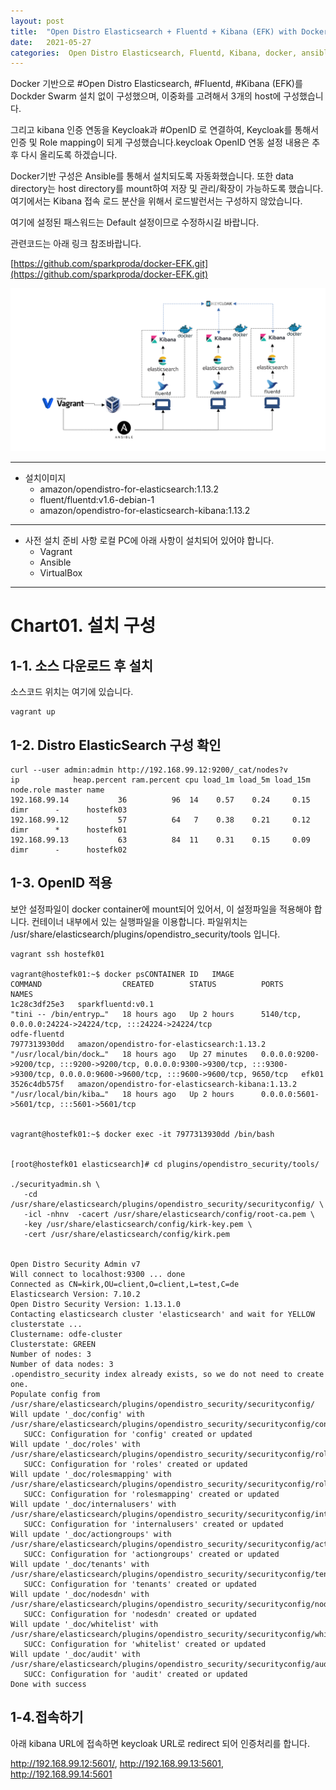 ```yaml
---
layout: post
title:  "Open Distro Elasticsearch + Fluentd + Kibana (EFK) with Docker CONSISTING OF MULTIPLE HOSTS"
date:   2021-05-27
categories:  Open Distro Elasticsearch, Fluentd, Kibana, docker, ansible
---
```

Docker 기반으로 #Open Distro Elasticsearch, #Fluentd, #Kibana (EFK)를 Dockder Swarm 설치 없이 구성했으며, 이중화를 고려해서 3개의 host에 구성했습니다.

그리고 kibana 인증 연동을 Keycloak과 #OpenID 로 연결하여, Keycloak를 통해서 인증 및 Role mapping이 되게 구성했습니다.keycloak OpenID 연동 설정 내용은 추후 다시 올리도록 하겠습니다.

Docker기반 구성은 Ansible를 통해서 설치되도록 자동화했습니다. 또한 data directory는 host directory를 mount하여 저장 및 관리/확장이 가능하도록 했습니다. 여기에서는 Kibana 접속 로드 분산을 위해서 로드발런서는 구성하지 않았습니다.

여기에 설정된 패스워드는 Default 설정이므로 수정하시길 바랍니다.

관련코드는 아래 링크 참조바랍니다.

[https://github.com/sparkproda/docker-EFK.git](https://github.com/sparkproda/docker-EFK.git)


![EFK](/assets/distroElasticsearch.png)

---
- 설치이미지
    - amazon/opendistro-for-elasticsearch:1.13.2
    - fluent/fluentd:v1.6-debian-1
    - amazon/opendistro-for-elasticsearch-kibana:1.13.2
---

- 사전 설치 준비 사항
  로컬 PC에 아래 사항이 설치되어 있어야 합니다.
  - Vagrant
  - Ansible
  - VirtualBox
---

# Chart01. 설치 구성

## 1-1. 소스 다운로드 후 설치

소스코드 위치는 여기에 있습니다.



~~~
vagrant up
~~~

## 1-2. Distro ElasticSearch 구성 확인

~~~
curl --user admin:admin http://192.168.99.12:9200/_cat/nodes?v
ip            heap.percent ram.percent cpu load_1m load_5m load_15m node.role master name
192.168.99.14           36          96  14    0.57    0.24     0.15 dimr      -      hostefk03
192.168.99.12           57          64   7    0.38    0.21     0.12 dimr      *      hostefk01
192.168.99.13           63          84  11    0.31    0.15     0.09 dimr      -      hostefk02
~~~

## 1-3. OpenID 적용

보안 설정파일이 docker container에 mount되어 있어서, 이 설정파일을 적용해야 합니다.
컨테이너 내부에서 있는 실행파일을 이용합니다. 파일위치는 /usr/share/elasticsearch/plugins/opendistro_security/tools
입니다.

~~~
vagrant ssh hostefk01

vagrant@hostefk01:~$ docker psCONTAINER ID   IMAGE                                               COMMAND                  CREATED        STATUS          PORTS                                                                                                                                       NAMES
1c28c3df25e3   sparkfluentd:v0.1                                   "tini -- /bin/entryp…"   18 hours ago   Up 2 hours      5140/tcp, 0.0.0.0:24224->24224/tcp, :::24224->24224/tcp                                                                                     odfe-fluentd
7977313930dd   amazon/opendistro-for-elasticsearch:1.13.2          "/usr/local/bin/dock…"   18 hours ago   Up 27 minutes   0.0.0.0:9200->9200/tcp, :::9200->9200/tcp, 0.0.0.0:9300->9300/tcp, :::9300->9300/tcp, 0.0.0.0:9600->9600/tcp, :::9600->9600/tcp, 9650/tcp   efk01
3526c4db575f   amazon/opendistro-for-elasticsearch-kibana:1.13.2   "/usr/local/bin/kiba…"   18 hours ago   Up 2 hours      0.0.0.0:5601->5601/tcp, :::5601->5601/tcp


vagrant@hostefk01:~$ docker exec -it 7977313930dd /bin/bash


[root@hostefk01 elasticsearch]# cd plugins/opendistro_security/tools/

./securityadmin.sh \
   -cd /usr/share/elasticsearch/plugins/opendistro_security/securityconfig/ \
   -icl -nhnv  -cacert /usr/share/elasticsearch/config/root-ca.pem \
   -key /usr/share/elasticsearch/config/kirk-key.pem \
   -cert /usr/share/elasticsearch/config/kirk.pem


Open Distro Security Admin v7
Will connect to localhost:9300 ... done
Connected as CN=kirk,OU=client,O=client,L=test,C=de
Elasticsearch Version: 7.10.2
Open Distro Security Version: 1.13.1.0
Contacting elasticsearch cluster 'elasticsearch' and wait for YELLOW clusterstate ...
Clustername: odfe-cluster
Clusterstate: GREEN
Number of nodes: 3
Number of data nodes: 3
.opendistro_security index already exists, so we do not need to create one.
Populate config from /usr/share/elasticsearch/plugins/opendistro_security/securityconfig/
Will update '_doc/config' with /usr/share/elasticsearch/plugins/opendistro_security/securityconfig/config.yml
   SUCC: Configuration for 'config' created or updated
Will update '_doc/roles' with /usr/share/elasticsearch/plugins/opendistro_security/securityconfig/roles.yml
   SUCC: Configuration for 'roles' created or updated
Will update '_doc/rolesmapping' with /usr/share/elasticsearch/plugins/opendistro_security/securityconfig/roles_mapping.yml
   SUCC: Configuration for 'rolesmapping' created or updated
Will update '_doc/internalusers' with /usr/share/elasticsearch/plugins/opendistro_security/securityconfig/internal_users.yml
   SUCC: Configuration for 'internalusers' created or updated
Will update '_doc/actiongroups' with /usr/share/elasticsearch/plugins/opendistro_security/securityconfig/action_groups.yml
   SUCC: Configuration for 'actiongroups' created or updated
Will update '_doc/tenants' with /usr/share/elasticsearch/plugins/opendistro_security/securityconfig/tenants.yml
   SUCC: Configuration for 'tenants' created or updated
Will update '_doc/nodesdn' with /usr/share/elasticsearch/plugins/opendistro_security/securityconfig/nodes_dn.yml
   SUCC: Configuration for 'nodesdn' created or updated
Will update '_doc/whitelist' with /usr/share/elasticsearch/plugins/opendistro_security/securityconfig/whitelist.yml
   SUCC: Configuration for 'whitelist' created or updated
Will update '_doc/audit' with /usr/share/elasticsearch/plugins/opendistro_security/securityconfig/audit.yml
   SUCC: Configuration for 'audit' created or updated
Done with success   

~~~

## 1-4.접속하기

아래 kibana URL에 접속하면 keycloak URL로 redirect 되어 인증처리를 합니다.

http://192.168.99.12:5601/, http://192.168.99.13:5601, http://192.168.99.14:5601
